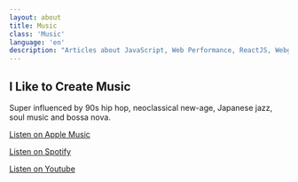 ```yaml
---
layout: about
title: Music
class: 'Music'
language: 'en'
description: "Articles about JavaScript, Web Performance, ReactJS, Webgl, HTML5 Canvas and other things."
---
```


## I Like to Create Music

Super influenced by 90s hip hop, neoclassical new-age, Japanese jazz, soul music and bossa nova.

[Listen on Apple Music](https://music.apple.com/se/artist/raphael-amorim/1547161397?l=en)

[Listen on Spotify](https://open.spotify.com/artist/6Ij2Lu765q7pjWuXHOUF0s) 

[Listen on Youtube](https://www.youtube.com/c/raphaelamorim)
